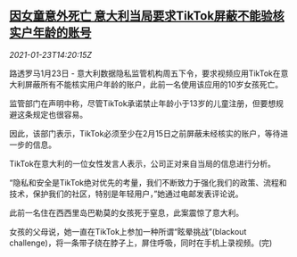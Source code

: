 <!--1611411794000-->
[因女童意外死亡 意大利当局要求TikTok屏蔽不能验核实户年龄的账号](https://cn.reuters.com/article/italy-tiktol-girl-death-0123-idCNKBS29S0EU)
------

<div><i>2021-01-23T14:20:15Z</i></div><p>路透罗马1月23日 - 意大利数据隐私监管机构周五下令，要求视频应用TikTok在意大利屏蔽所有不能核实用户年龄的账户，此前一名使用该应用的10岁女孩死亡。</p><p>监管部门在声明中称，尽管TikTok承诺禁止年龄小于13岁的儿童注册，但要想规避这条规定也很容易。</p><p>因此，该部门表示，TikTok必须至少在2月15日之前屏蔽未经核实的账户，等待进一步的信息。</p><p>TikTok在意大利的一位女性发言人表示，公司正对来自当局的信息进行分析。</p><p>“隐私和安全是TikTok绝对优先的考量，我们不断致力于强化我们的政策、流程和技术，保护我们的社区，特别是年轻用户，”她通过电邮发表评论说。</p><p>此前一名住在西西里岛巴勒莫的女孩死于窒息，此案震惊了意大利。</p><p>女孩的父母说，她一直在TikTok上参加一种所谓“眩晕挑战”(blackout challenge)，将一条带子绕在脖子上，屏住呼吸，同时在手机上录视频。(完)</p>
